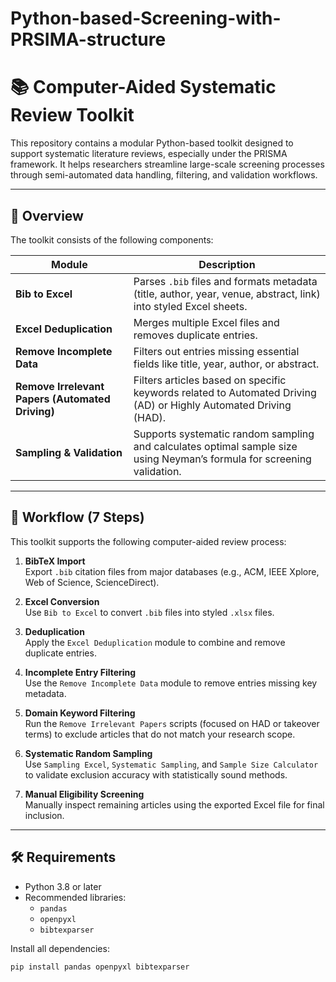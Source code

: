 # Python-based-Screening-with-PRSIMA-structure
# 📚 Computer-Aided Systematic Review Toolkit

This repository contains a modular Python-based toolkit designed to support systematic literature reviews, especially under the PRISMA framework. It helps researchers streamline large-scale screening processes through semi-automated data handling, filtering, and validation workflows.

---

## 🚀 Overview

The toolkit consists of the following components:

| Module | Description |
|--------|-------------|
| **Bib to Excel** | Parses `.bib` files and formats metadata (title, author, year, venue, abstract, link) into styled Excel sheets. |
| **Excel Deduplication** | Merges multiple Excel files and removes duplicate entries. |
| **Remove Incomplete Data** | Filters out entries missing essential fields like title, year, author, or abstract. |
| **Remove Irrelevant Papers (Automated Driving)** | Filters articles based on specific keywords related to Automated Driving (AD) or Highly Automated Driving (HAD). |
| **Sampling & Validation** | Supports systematic random sampling and calculates optimal sample size using Neyman’s formula for screening validation. |

---

## 🧭 Workflow (7 Steps)

This toolkit supports the following computer-aided review process:

1. **BibTeX Import**  
   Export `.bib` citation files from major databases (e.g., ACM, IEEE Xplore, Web of Science, ScienceDirect).

2. **Excel Conversion**  
   Use `Bib to Excel` to convert `.bib` files into styled `.xlsx` files.

3. **Deduplication**  
   Apply the `Excel Deduplication` module to combine and remove duplicate entries.

4. **Incomplete Entry Filtering**  
   Use the `Remove Incomplete Data` module to remove entries missing key metadata.

5. **Domain Keyword Filtering**  
   Run the `Remove Irrelevant Papers` scripts (focused on HAD or takeover terms) to exclude articles that do not match your research scope.

6. **Systematic Random Sampling**  
   Use `Sampling Excel`, `Systematic Sampling`, and `Sample Size Calculator` to validate exclusion accuracy with statistically sound methods.

7. **Manual Eligibility Screening**  
   Manually inspect remaining articles using the exported Excel file for final inclusion.

---

## 🛠️ Requirements

- Python 3.8 or later  
- Recommended libraries:
  - `pandas`
  - `openpyxl`
  - `bibtexparser`

Install all dependencies:

```bash
pip install pandas openpyxl bibtexparser
